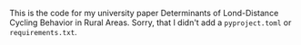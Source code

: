 This is the code for my university paper Determinants of Lond-Distance Cycling Behavior in Rural Areas. Sorry, that I didn't add a `pyproject.toml` or `requirements.txt`.
